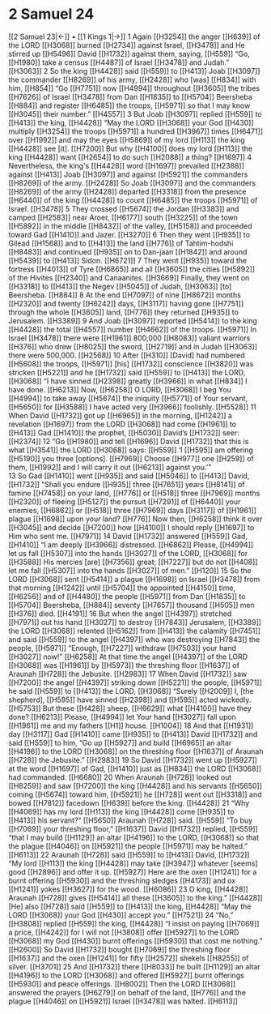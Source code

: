 # 2 Samuel 24
[[2 Samuel 23|←]] • [[1 Kings 1|→]]
1 Again [[H3254]] the anger [[H639]] of the LORD [[H3068]] burned [[H2734]] against Israel, [[H3478]] and He stirred up [[H5496]] David [[H1732]] against them,  saying, [[H559]] “Go, [[H1980]] take a census [[H4487]] of Israel [[H3478]] and Judah.” [[H3063]] 
2 So the king [[H4428]] said [[H559]] to [[H413]] Joab [[H3097]] the commander [[H8269]] of his army, [[H2428]] who [was] [[H834]] with him, [[H854]] “Go [[H7751]] now [[H4994]] throughout [[H3605]] the tribes [[H7626]] of Israel [[H3478]] from Dan [[H1835]] to [[H5704]] Beersheba [[H884]] and register [[H6485]] the troops, [[H5971]] so that I may know [[H3045]] their number.” [[H4557]] 
3 But Joab [[H3097]] replied [[H559]] to [[H413]] the king, [[H4428]] “May the LORD [[H3068]] your God [[H430]] multiply [[H3254]] the troops [[H5971]] a hundred [[H3967]] times [[H6471]] over [[H1992]] and may the eyes [[H5869]] of my lord [[H113]] the king [[H4428]] see [it]. [[H7200]] But why [[H4100]] does my lord [[H113]] the king [[H4428]] want [[H2654]] to do such [[H2088]] a thing? [[H1697]] 
4 Nevertheless, the king's [[H4428]] word [[H1697]] prevailed [[H2388]] against [[H413]] Joab [[H3097]] and against [[H5921]] the commanders [[H8269]] of the army. [[H2428]] So Joab [[H3097]] and the commanders [[H8269]] of the army [[H2428]] departed [[H3318]] from the presence [[H6440]] of the king [[H4428]] to count [[H6485]] the troops [[H5971]] of Israel. [[H3478]] 
5 They crossed [[H5674]] the Jordan [[H3383]] and camped [[H2583]] near Aroer, [[H6177]] south [[H3225]] of the town [[H5892]] in the middle [[H8432]] of the valley, [[H5158]] and proceeded toward Gad [[H1410]] and Jazer. [[H3270]] 
6 Then they went [[H935]] to Gilead [[H1568]] and to [[H413]] the land [[H776]] of Tahtim-hodshi [[H8483]] and continued [[H935]] on to Dan-jaan [[H1842]] and around [[H5439]] to [[H413]] Sidon. [[H6721]] 
7 They went [[H935]] toward the fortress [[H4013]] of Tyre [[H6865]] and all [[H3605]] the cities [[H5892]] of the Hivites [[H2340]] and Canaanites. [[H3669]] Finally, they went on [[H3318]] to [[H413]] the Negev [[H5045]] of Judah, [[H3063]] [to] Beersheba. [[H884]] 
8 At the end [[H7097]] of nine [[H8672]] months [[H2320]] and twenty [[H6242]] days, [[H3117]] having gone [[H7751]] through the whole [[H3605]] land, [[H776]] they returned [[H935]] to Jerusalem. [[H3389]] 
9 And Joab [[H3097]] reported [[H5414]] to the king [[H4428]] the total [[H4557]] number [[H4662]] of the troops. [[H5971]] In Israel [[H3478]] there were [[H1961]] 800,000 [[H8083]] valiant warriors [[H376]] who drew [[H8025]] the sword, [[H2719]] and in Judah [[H3063]] there were 500,000. [[H2568]] 
10 After [[H310]] [David] had numbered [[H5608]] the troops, [[H5971]] [his] [[H1732]] conscience [[H3820]] was stricken [[H5221]] and he [[H1732]] said [[H559]] to [[H413]] the LORD, [[H3068]] “I have sinned [[H2398]] greatly [[H3966]] in what [[H834]] I have done. [[H6213]] Now, [[H6258]] O LORD, [[H3068]] I beg You [[H4994]] to take away [[H5674]] the iniquity [[H5771]] of Your servant, [[H5650]] for [[H3588]] I have acted very [[H3966]] foolishly. [[H5528]] 
11 When David [[H1732]] got up [[H6965]] in the morning, [[H1242]] a revelation [[H1697]] from the LORD [[H3068]] had come [[H1961]] to [[H413]] Gad [[H1410]] the prophet, [[H5030]] David’s [[H1732]] seer: [[H2374]] 
12 “Go [[H1980]] and tell [[H1696]] David [[H1732]] that this is what [[H3541]] the LORD [[H3068]] says: [[H559]] ‘I [[H595]] am offering [[H5190]] you three [options]. [[H7969]] Choose [[H977]] one [[H259]] of them, [[H1992]] and I will carry it out [[H6213]] against you.’”  
13 So Gad [[H1410]] went [[H935]] and said [[H5046]] to [[H413]] David, [[H1732]] “Shall you endure [[H935]] three [[H7651]] years [[H8141]] of famine [[H7458]] on your land, [[H776]] or [[H518]] three [[H7969]] months [[H2320]] of fleeing [[H5127]] the pursuit [[H7291]] of [[H6440]] your enemies, [[H6862]] or [[H518]] three [[H7969]] days [[H3117]] of [[H1961]] plague [[H1698]] upon your land? [[H776]] Now then, [[H6258]] think it over [[H3045]] and decide [[H7200]] how [[H4100]] I should reply [[H1697]] to Him who sent me. [[H7971]] 
14 David [[H1732]] answered [[H559]] Gad, [[H1410]] “I am  deeply [[H3966]] distressed. [[H6862]] Please, [[H4994]] let us fall [[H5307]] into the hands [[H3027]] of the LORD, [[H3068]] for [[H3588]] His mercies [are] [[H7356]] great; [[H7227]] but do not [[H408]] let me fall [[H5307]] into the hands [[H3027]] of men.” [[H120]] 
15 So the LORD [[H3068]] sent [[H5414]] a plague [[H1698]] on Israel [[H3478]] from that morning [[H1242]] until [[H5704]] the appointed [[H4150]] time, [[H6256]] and of [[H4480]] the people [[H5971]] from Dan [[H1835]] to [[H5704]] Beersheba, [[H884]] seventy [[H7657]] thousand [[H505]] men [[H376]] died. [[H4191]] 
16 But when the angel [[H4397]] stretched [[H7971]] out his hand [[H3027]] to destroy [[H7843]] Jerusalem, [[H3389]] the LORD [[H3068]] relented [[H5162]] from [[H413]] the calamity [[H7451]] and said [[H559]] to the angel [[H4397]] who was destroying [[H7843]] the people, [[H5971]] “Enough, [[H7227]] withdraw [[H7503]] your hand [[H3027]] now!” [[H6258]] At that time the angel [[H4397]] of the LORD [[H3068]] was [[H1961]] by [[H5973]] the threshing floor [[H1637]] of Araunah [[H728]] the Jebusite. [[H2983]] 
17 When David [[H1732]] saw [[H7200]] the angel [[H4397]] striking down [[H5221]] the people, [[H5971]] he said [[H559]] to [[H413]] the LORD, [[H3068]] “Surely [[H2009]] I, [the shepherd], [[H595]] have sinned [[H2398]] and [[H595]] acted wickedly. [[H5753]] But these [[H428]] sheep, [[H6629]] what [[H4100]] have they done? [[H6213]] Please, [[H4994]] let Your hand [[H3027]] fall upon [[H1961]] me  and my fathers [[H1]] house. [[H1004]] 
18 And that [[H1931]] day [[H3117]] Gad [[H1410]] came [[H935]] to [[H413]] David [[H1732]] and said [[H559]] to him,  “Go up [[H5927]] and build [[H6965]] an altar [[H4196]] to the LORD [[H3068]] on the threshing floor [[H1637]] of Araunah [[H728]] the Jebusite.” [[H2983]] 
19 So David [[H1732]] went up [[H5927]] at the word [[H1697]] of Gad, [[H1410]] just as [[H834]] the LORD [[H3068]] had commanded. [[H6680]] 
20 When Araunah [[H728]] looked out [[H8259]] and saw [[H7200]] the king [[H4428]] and his servants [[H5650]] coming [[H5674]] toward him, [[H5921]] he [[H728]] went out [[H3318]] and bowed [[H7812]] facedown [[H639]] before the king. [[H4428]] 
21 “Why [[H4069]] has my lord [[H113]] the king [[H4428]] come [[H935]] to [[H413]] his servant?” [[H5650]] Araunah [[H728]] said. [[H559]] “To buy [[H7069]] your threshing floor,” [[H1637]] David [[H1732]] replied, [[H559]] “that I may build [[H1129]] an altar [[H4196]] to the LORD, [[H3068]] so that the plague [[H4046]] on [[H5921]] the people [[H5971]] may be halted.” [[H6113]] 
22 Araunah [[H728]] said [[H559]] to [[H413]] David, [[H1732]] “My lord [[H113]] the king [[H4428]] may take [[H3947]] whatever [seems] good [[H2896]] and offer it up. [[H5927]] Here are the oxen [[H1241]] for a burnt offering [[H5930]] and the threshing sledges [[H4173]] and ox [[H1241]] yokes [[H3627]] for the wood. [[H6086]] 
23 O king, [[H4428]] Araunah [[H728]] gives [[H5414]] all these [[H3605]] to the king.” [[H4428]] [He] also [[H728]] said [[H559]] to [[H413]] the king, [[H4428]] “May the LORD [[H3068]] your God [[H430]] accept you.” [[H7521]] 
24 “No,” [[H3808]] replied [[H559]] the king, [[H4428]] “I insist on paying [[H7069]] a price, [[H4242]] for I will not [[H3808]] offer [[H5927]] to the LORD [[H3068]] my God [[H430]] burnt offerings [[H5930]] that cost me nothing.” [[H2600]] So David [[H1732]] bought [[H7069]] the threshing floor [[H1637]] and the oxen [[H1241]] for fifty [[H2572]] shekels [[H8255]] of silver. [[H3701]] 
25 And [[H1732]] there [[H8033]] he built [[H1129]] an altar [[H4196]] to the LORD [[H3068]] and offered [[H5927]] burnt offerings [[H5930]] and peace offerings. [[H8002]] Then the LORD [[H3068]] answered the prayers [[H6279]] on behalf of the land, [[H776]] and the plague [[H4046]] on [[H5921]] Israel [[H3478]] was halted. [[H6113]] 
